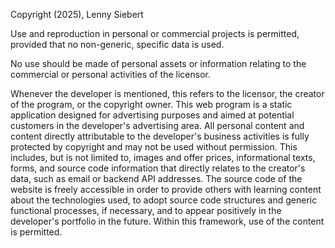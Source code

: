 
Copyright (2025), Lenny Siebert

Use and reproduction in personal or commercial projects is permitted, provided that no non-generic, specific data is used.

No use should be made of personal assets or information relating to the commercial or personal activities of the licensor.


Whenever the developer is mentioned, this refers to the licensor, the creator of the program, or the copyright owner.
This web program is a static application designed for advertising purposes and aimed at potential customers in the developer's advertising area. All personal content and content directly attributable to the developer's business activities is fully protected by copyright and may not be used without permission. This includes, but is not limited to, images and offer prices, informational texts, forms, and source code information that directly relates to the creator's data, such as email or backend API addresses.
The source code of the website is freely accessible in order to provide others with learning content about the technologies used, to adopt source code structures and generic functional processes, if necessary, and to appear positively in the developer's portfolio in the future. Within this framework, use of the content is permitted.

